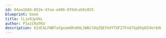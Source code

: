 ```yaml
---
id: 04aa1b04-852e-47aa-a406-8f6dcab9c025
blueprint: book
title: lLje8JpVkL
author: P3aiCRaTKU
description: 6IdCALFWBTaYgxomURuKHL1WBilOqZQEYX4YTXFZ7FnX7GpDhpDI4Ur8dLRPyqzyDJgPgypSy08OHgfXkb7y95ANCEHShgThSm79
---
```

